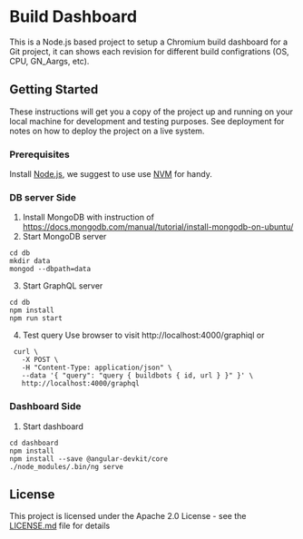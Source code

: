 # Build Dashboard

This is a Node.js based project to setup a Chromium build dashboard for a Git project, it can shows each revision for different build configrations (OS, CPU, GN_Aargs, etc).

## Getting Started

These instructions will get you a copy of the project up and running on your local machine for development and testing purposes. See deployment for notes on how to deploy the project on a live system.

### Prerequisites

Install [Node.js](https://nodejs.org/en/), we suggest to use use [NVM](https://github.com/creationix/nvm) for handy.

### DB server Side
1. Install MongoDB with instruction of https://docs.mongodb.com/manual/tutorial/install-mongodb-on-ubuntu/
2. Start MongoDB server
```
cd db
mkdir data
mongod --dbpath=data
```
3. Start GraphQL server
```
cd db
npm install
npm run start
```

4. Test query
Use browser to visit http://localhost:4000/graphiql or
```
 curl \
   -X POST \
   -H "Content-Type: application/json" \
   --data '{ "query": "query { buildbots { id, url } }" }' \
   http://localhost:4000/graphql

```

### Dashboard Side
1. Start dashboard
```
cd dashboard
npm install
npm install --save @angular-devkit/core
./node_modules/.bin/ng serve
```

## License

This project is licensed under the Apache 2.0 License - see the [LICENSE.md](LICENSE.md) file for details
